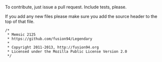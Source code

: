 To contribute, just issue a pull request. Include tests, please. 

If you add any new files please make sure you add the source header to the top of that file.
```
/*
 * Memsic 2125
 * https://github.com/fusion94/Legendary
 *
 * Copyright 2011-2013, http://fusion94.org
 * Licensed under the Mozilla Public License Version 2.0
 */
```